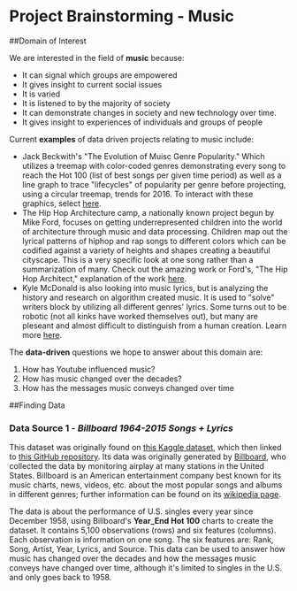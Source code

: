 # Project Brainstorming - Music


##Domain of Interest

We are interested in the field of __music__ because:
<ul>
  <li>
    It can signal which groups are empowered
  </li>
  <li>
    It gives insight to current social issues
  </li>
  <li>
    It is varied
  </li>
  <li>
    It is listened to by the majority of society
  </li>
  <li>
    It can demonstrate changes in society and new technology over time.
  </li>
  <li>
    It gives insight to experiences of individuals and groups of people
  </li>
</ul>


Current __examples__ of data driven projects relating to music include:

  - Jack Beckwith's "The Evolution of Muisc Genre Popularity." Which utilizes a treemap with color-coded genres demonstrating every song to reach the Hot 100 (list of best songs per given time period) as well as a line graph to trace "lifecycles" of popularity per genre before projecting, using a circular treemap, trends for 2016. To interact with these graphics, select [here](thedataface.com/2016/09/culture/genre-lifecycles?fbclid=IwAR2tNq0YAAklkI5TKU55t0Owx7qhoGSPUdOsp3xqkxiy1J8IWqTyELThGL4).
  - The Hip Hop Architecture camp, a nationally known project begun by Mike Ford, focuses on getting underrepresented children into the world of architecture through music and data processing. Children map out the lyrical patterns of hiphop and rap songs to different colors which can be codified against a variety of heights and shapes creating a beautiful cityscape. This is a very specific look at one song rather than a summarization of many. Check out the amazing work or Ford's, "The Hip Hop Architect," explanation of the work [here](http://hiphoparchitecture.com/hiphoparchitecture-album).
  - Kyle McDonald is also looking into music lyrics, but is analyzing the history and research on algorithm created music. It is used to "solve" writers block by utilizing all different genres' lyrics. Some turns out to be robotic (not all kinks have worked themselves out), but many are pleseant and almost difficult to distinguish from a human creation. Learn more [here](https://medium.com/artists-and-machine-intelligence/neural-nets-for-generating-music-f46dffac21c0).

The __data-driven__ questions we hope to answer about this domain are:
<ol>
  <li>
    How has Youtube influenced music?
  </li>
  <li>
    How has music changed over the decades?
  </li>
  <li>
    How has the messages music conveys changed over time
  </li>
</ol>

##Finding Data

### Data Source 1 - *Billboard 1964-2015 Songs + Lyrics*
This dataset was originally found on [this Kaggle dataset](https://www.kaggle.com/rakannimer/billboard-lyrics), which then linked to [this GitHub repository](https://github.com/walkerkq/musiclyrics). Its data was originally generated by [Billboard](https://www.billboard.com/archive/charts), who collected the data by monitoring airplay at many stations in the United States. Billboard is an American entertainment company best known for its music charts, news, videos, etc. about the most popular songs and albums in different genres; further information can be found on its [wikipedia page](https://en.wikipedia.org/wiki/Billboard_magazine).

The data is about the performance of U.S. singles every year since December 1958, using Billboard's **Year_End Hot 100** charts to create the dataset. It contains 5,100 observations (rows) and six features (columns). Each observation is information on one song. The six features are: Rank, Song, Artist, Year, Lyrics, and Source. This data can be used to answer how music has changed over the decades and how the messages music conveys have changed over time, although it's limited to singles in the U.S. and only goes back to 1958.
